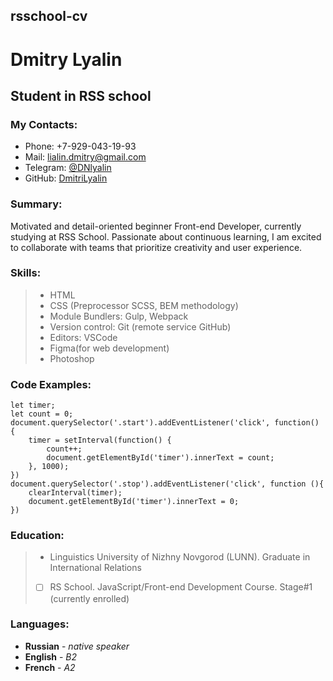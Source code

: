 ##  rsschool-cv
# Dmitry Lyalin
## Student in RSS school 


### My Contacts:
* Phone: +7-929-043-19-93
* Mail: [lialin.dmitry@gmail.com](mailto:lialin.dmitry@gmail.com)
* Telegram: [@DNlyalin](https://t.me/DNlyalin)
* GitHub: [DmitriLyalin](https://github.com/DmitriLyalin)

  
### Summary:
Motivated and detail-oriented beginner Front-end Developer, currently studying at RSS School. Passionate about continuous learning, I am excited to collaborate with teams that prioritize creativity and user experience.
### Skills:
> -  HTML
> -  CSS (Preprocessor SCSS, BEM methodology)
> -  Module Bundlers: Gulp, Webpack
> -  Version control: Git (remote service GitHub)
> -  Editors: VSCode
> -  Figma(for web development)
> -  Photoshop
### Code Examples:
```
let timer;
let count = 0;  
document.querySelector('.start').addEventListener('click', function() {
    timer = setInterval(function() {
        count++;
        document.getElementById('timer').innerText = count;
    }, 1000);
})
document.querySelector('.stop').addEventListener('click', function (){
    clearInterval(timer);
    document.getElementById('timer').innerText = 0;
})
  ```
### Education:
> - Linguistics University of Nizhny Novgorod (LUNN). Graduate in International Relations
> - [ ] RS School. JavaScript/Front-end Development Course. Stage#1 (currently enrolled)

### Languages:
* **Russian** - *native speaker*
* **English** - *B2*
* **French** - *A2*
